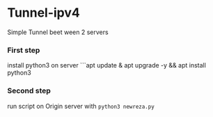 # Tunnel-ipv4
 Simple Tunnel beet ween 2 servers

### First step
install python3 on server ```apt update & apt upgrade -y && apt install python3

### Second step
run script on Origin server with ```python3 newreza.py```